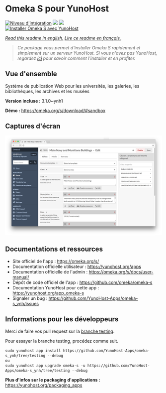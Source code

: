 # Omeka S pour YunoHost

[![Niveau d'intégration](https://dash.yunohost.org/integration/omeka-s.svg)](https://dash.yunohost.org/appci/app/omeka-s) ![](https://ci-apps.yunohost.org/ci/badges/omeka-s.status.svg) ![](https://ci-apps.yunohost.org/ci/badges/omeka-s.maintain.svg)  
[![Installer Omeka S avec YunoHost](https://install-app.yunohost.org/install-with-yunohost.svg)](https://install-app.yunohost.org/?app=omeka-s)

*[Read this readme in english.](./README.md)*
*[Lire ce readme en français.](./README_fr.md)*

> *Ce package vous permet d'installer Omeka S rapidement et simplement sur un serveur YunoHost.
Si vous n'avez pas YunoHost, regardez [ici](https://yunohost.org/#/install) pour savoir comment l'installer et en profiter.*

## Vue d'ensemble

Système de publication Web pour les universités, les galeries, les bibliothèques, les archives et les musées

**Version incluse :** 3.1.0~ynh1

**Démo :** https://omeka.org/s/download/#sandbox

## Captures d'écran

![](./doc/screenshots/omeka-s.png)

## Documentations et ressources

* Site officiel de l'app : https://omeka.org/s/
* Documentation officielle utilisateur : https://yunohost.org/apps
* Documentation officielle de l'admin : https://omeka.org/s/docs/user-manual/
* Dépôt de code officiel de l'app : https://github.com/omeka/omeka-s
* Documentation YunoHost pour cette app : https://yunohost.org/app_omeka-s
* Signaler un bug : https://github.com/YunoHost-Apps/omeka-s_ynh/issues

## Informations pour les développeurs

Merci de faire vos pull request sur la [branche testing](https://github.com/YunoHost-Apps/omeka-s_ynh/tree/testing).

Pour essayer la branche testing, procédez comme suit.
```
sudo yunohost app install https://github.com/YunoHost-Apps/omeka-s_ynh/tree/testing --debug
ou
sudo yunohost app upgrade omeka-s -u https://github.com/YunoHost-Apps/omeka-s_ynh/tree/testing --debug
```

**Plus d'infos sur le packaging d'applications :** https://yunohost.org/packaging_apps